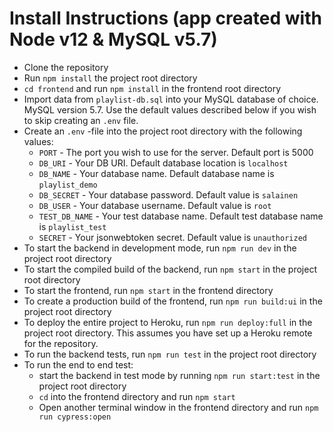 # Install Instructions (app created with Node v12 & MySQL v5.7)

- Clone the repository
- Run `npm install` the project root directory
- `cd frontend` and run `npm install` in the frontend root directory
- Import data from `playlist-db.sql` into your MySQL database of choice. MySQL version 5.7. Use the default values described below if you wish to skip creating an `.env` file.
- Create an `.env` -file into the project root directory with the following values:
  - `PORT` - The port you wish to use for the server. Default port is 5000
  - `DB_URI` - Your DB URI. Default database location is `localhost`
  - `DB_NAME` - Your database name. Default database name is `playlist_demo`
  - `DB_SECRET` - Your database password. Default value is `salainen`
  - `DB_USER` - Your database username. Default value is `root`
  - `TEST_DB_NAME` - Your test database name. Default test database name is `playlist_test`
  - `SECRET` - Your jsonwebtoken secret. Default value is `unauthorized`
- To start the backend in development mode, run `npm run dev` in the project root directory
- To start the compiled build of the backend, run `npm start` in the project root directory
- To start the frontend, run `npm start` in the frontend directory
- To create a production build of the frontend, run `npm run build:ui` in the project root directory
- To deploy the entire project to Heroku, run `npm run deploy:full` in the project root directory. This assumes you have set up a Heroku remote for the repository.
- To run the backend tests, run `npm run test` in the project root directory
- To run the end to end test:
  - start the backend in test mode by running `npm run start:test` in the project root directory
  - `cd` into the frontend directory and run `npm start`
  - Open another terminal window in the frontend directory and run `npm run cypress:open`
